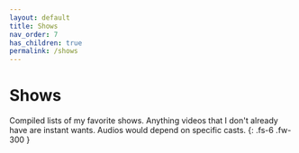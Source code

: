 ```yaml
---
layout: default
title: Shows
nav_order: 7
has_children: true
permalink: /shows
---
```


# Shows

Compiled lists of my favorite shows. Anything videos that I don't already have are instant wants. Audios would depend on specific casts.
{: .fs-6 .fw-300 }